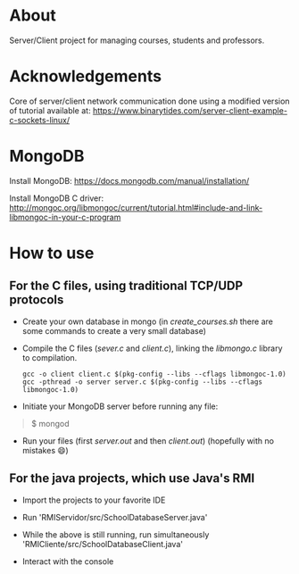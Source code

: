 # About
Server/Client project for managing courses, students and professors.

# Acknowledgements
Core of server/client network communication done using a modified version of tutorial available at: https://www.binarytides.com/server-client-example-c-sockets-linux/

# MongoDB
Install MongoDB:
https://docs.mongodb.com/manual/installation/

Install MongoDB C driver:
http://mongoc.org/libmongoc/current/tutorial.html#include-and-link-libmongoc-in-your-c-program

# How to use

## For the C files, using traditional TCP/UDP protocols
 - Create your own database in mongo (in *create_courses.sh* there are some commands to create a very small database)

 - Compile the C files (*sever.c* and *client.c*), linking the *libmongo.c* library to compilation.
   ```
   gcc -o client client.c $(pkg-config --libs --cflags libmongoc-1.0)
   gcc -pthread -o server server.c $(pkg-config --libs --cflags libmongoc-1.0)
   ```
  
 - Initiate your MongoDB server before running any file:
 > $ mongod

 - Run your files (first *server.out* and then *client.out*) (hopefully with no mistakes :smile:)

## For the java projects, which use Java's RMI

- Import the projects to your favorite IDE

- Run 'RMIServidor/src/SchoolDatabaseServer.java'

- While the above is still running, run simultaneously 'RMICliente/src/SchoolDatabaseClient.java'

- Interact with the console
